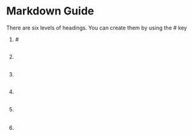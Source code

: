 # Markdown Guide
There are six levels of headings. 
You can create them by using the # key 
1. *#*
2. ## 
3. ### 
4. #### 
5. ##### 
6. ###### 